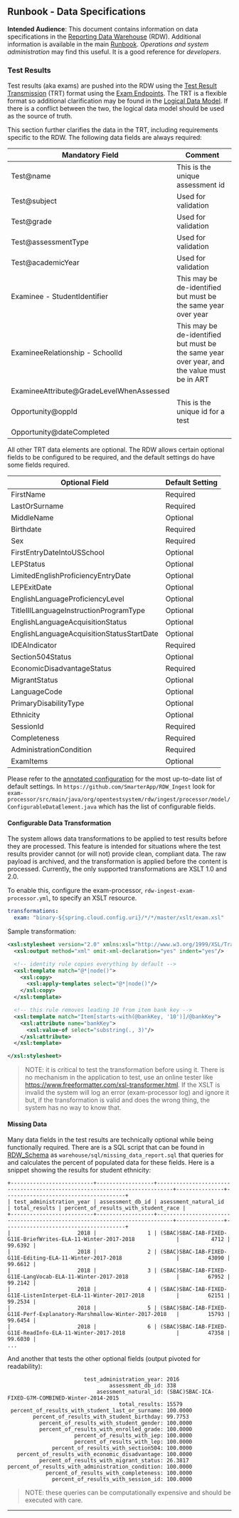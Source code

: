 ## Runbook - Data Specifications

**Intended Audience**: This document contains information on data specifications in the [Reporting Data Warehouse](../README.md) (RDW). Additional information is available in the main [Runbook](Runbook.md). *Operations and system administration* may find this useful. It is a good reference for *developers*.

### Test Results

Test results (aka exams) are pushed into the RDW using the [Test Result Transmission][1] (TRT) format using the [Exam Endpoints](API.md#exam-endpoints). The TRT is a flexible format so additional clarification may be found in the [Logical Data Model][2]. If there is a conflict between the two, the logical data model should be used as the source of truth.

This section further clarifies the data in the TRT, including requirements specific to the RDW. The following data fields are always required:

| Mandatory Field | Comment |
| -------------- | ------- |
| Test@name | This is the unique assessment id |
| Test@subject | Used for validation |
| Test@grade | Used for validation |
| Test@assessmentType | Used for validation |
| Test@academicYear | Used for validation |
| Examinee - StudentIdentifier | This may be de-identified but must be the same  year over year |
| ExamineeRelationship - SchoolId | This may be de-identified but must be the same year over year, and the value must be in ART |
| ExamineeAttribute@GradeLevelWhenAssessed |  |
| Opportunity@oppId | This is the unique id for a test |
| Opportunity@dateCompleted |  |

All other TRT data elements are optional. The RDW allows certain optional fields to be configured to be required, and the default settings do have some fields required.

| Optional Field | Default Setting |
| -------------- | --------------- |
| FirstName | Required |
| LastOrSurname | Required |
| MiddleName| Optional |
| Birthdate | Required |
| Sex | Required |
| FirstEntryDateIntoUSSchool | Optional |
| LEPStatus | Optional |
| LimitedEnglishProficiencyEntryDate | Optional |
| LEPExitDate | Optional |
| EnglishLanguageProficiencyLevel | Optional |
| TitleIIILanguageInstructionProgramType | Optional |
| EnglishLanguageAcquisitionStatus | Optional |
| EnglishLanguageAcquisitionStatusStartDate | Optional |
| IDEAIndicator | Required |
| Section504Status | Optional |
| EconomicDisadvantageStatus | Required |
| MigrantStatus | Optional |
| LanguageCode | Optional |
| PrimaryDisabilityType | Optional |
| Ethnicity | Optional |
| SessionId | Required |
| Completeness | Required |
| AdministrationCondition | Required |
| ExamItems | Optional |

Please refer to the [annotated configuration](../config/rdw-ingest-exam-processor.yml) for the most up-to-date list of default settings. In `https://github.com/SmarterApp/RDW_Ingest` look for `exam-processor/src/main/java/org/opentestsystem/rdw/ingest/processor/model/ConfigurableDataElement.java` which has the list of configurable fields.

#### Configurable Data Transformation

The system allows data transformations to be applied to test results before they are processed. This feature is intended
for situations where the test results provider cannot (or will not) provide clean, compliant data. The raw payload is
archived, and the transformation is applied before the content is processed. Currently, the only supported transformations
are XSLT 1.0 and 2.0.

To enable this, configure the exam-processor, `rdw-ingest-exam-processor.yml`, to specify an XSLT resource.
```yaml
transformations:
  exam: "binary-${spring.cloud.config.uri}/*/*/master/xslt/exam.xsl"
```

Sample transformation:
```xml
<xsl:stylesheet version="2.0" xmlns:xsl="http://www.w3.org/1999/XSL/Transform">
  <xsl:output method="xml" omit-xml-declaration="yes" indent="yes"/>

  <!-- identity rule copies everything by default -->
  <xsl:template match="@*|node()">
    <xsl:copy>
      <xsl:apply-templates select="@*|node()"/>
    </xsl:copy>
  </xsl:template>

  <!-- this rule removes leading 10 from item bank key -->
  <xsl:template match="Item[starts-with(@bankKey, '10')]/@bankKey">
    <xsl:attribute name="bankKey">
      <xsl:value-of select="substring(., 3)"/>
    </xsl:attribute>
  </xsl:template>

</xsl:stylesheet>
```

> NOTE: it is critical to test the transformation before using it. There is no mechanism in the application to test,
> use an online tester like https://www.freeformatter.com/xsl-transformer.html. If the XSLT is invalid the system will
> log an error (exam-processor log) and ignore it but, if the transformation is valid and does the wrong thing, the
> system has no way to know that.

#### Missing Data

Many data fields in the test results are technically optional while being functionally required. There are is a SQL script
that can be found in [RDW_Schema](https://github.com/SmarterApp/RDW_Schema) as `warehouse/sql/missing_data_report.sql`
that queries for and calculates the percent of populated data for these fields. Here is a snippet showing the results
for student ethnicity:
```
+--------------------------+------------------+---------------------------------------------------------------------------+---------------+--------------------------------------+
| test_administration_year | assessment_db_id | asessment_natural_id                                                      | total_results | percent_of_results_with_student_race |
+--------------------------+------------------+---------------------------------------------------------------------------+---------------+--------------------------------------+
|                     2018 |                1 | (SBAC)SBAC-IAB-FIXED-G11E-BriefWrites-ELA-11-Winter-2017-2018             |          4712 |                              99.6392 |
|                     2018 |                2 | (SBAC)SBAC-IAB-FIXED-G11E-Editing-ELA-11-Winter-2017-2018                 |         43090 |                              99.6612 |
|                     2018 |                3 | (SBAC)SBAC-IAB-FIXED-G11E-LangVocab-ELA-11-Winter-2017-2018               |         67952 |                              99.2142 |
|                     2018 |                4 | (SBAC)SBAC-IAB-FIXED-G11E-ListenInterpet-ELA-11-Winter-2017-2018          |         62151 |                              99.2534 |
|                     2018 |                5 | (SBAC)SBAC-IAB-FIXED-G11E-Perf-Explanatory-Marshmallow-Winter-2017-2018   |         15793 |                              99.6454 |
|                     2018 |                6 | (SBAC)SBAC-IAB-FIXED-G11E-ReadInfo-ELA-11-Winter-2017-2018                |         47358 |                              99.6030 |
...
```
And another that tests the other optional fields (output pivoted for readability):
```
                        test_administration_year: 2016
                                assessment_db_id: 338
                            asessment_natural_id: (SBAC)SBAC-ICA-FIXED-G7M-COMBINED-Winter-2014-2015
                                   total_results: 15579
 percent_of_results_with_student_last_or_surname: 100.0000
        percent_of_results_with_student_birthday: 99.7753
          percent_of_results_with_student_gender: 100.0000
          percent_of_results_with_enrolled_grade: 100.0000
                     percent_of_results_with_iep: 100.0000
                     percent_of_results_with_lep: 100.0000
              percent_of_results_with_section504: 100.0000
   percent_of_results_with_economic_disadvantage: 100.0000
          percent_of_results_with_migrant_status: 26.3817
percent_of_results_with_administration_condition: 100.0000
            percent_of_results_with_completeness: 100.0000
              percent_of_results_with_session_id: 100.0000
```
> NOTE: these queries can be computationally expensive and should be executed with care.


---
[1]: http://www.smarterapp.org/documents/TestResultsTransmissionFormat.pdf
[2]: http://www.smarterapp.org/documents/TestResults-DataModel.pdf

